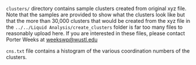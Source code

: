 `clusters/` directory contains sample clusters created from original xyz file. Note that the samples are provided to show what the clusters look like but that the more than 30,000 clusters that would be created from the xyz file in the `../../Liquid Analysis/create_clusters` folder is far too many files to reasonably upload here. If you are interested in these files, please contact Porter Weeks at weekswp@wustl.edu

`cns.txt` file contains a histogram of the various coordination numbers of the clusters.
